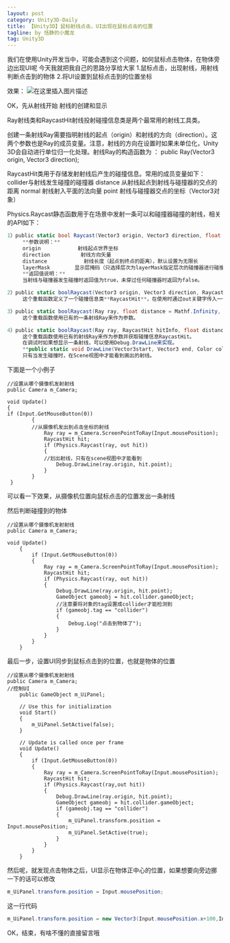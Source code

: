 ```yaml
---
layout: post
category: Unity3D-Daily
title: 【Unity3D】鼠标射线点击，UI出现在鼠标点击的位置
tagline: by 恬静的小魔龙
tag: Unity3D
---
```


我们在使用Unity开发当中，可能会遇到这个问题，如何鼠标点击物体，在物体旁边出现UI呢
今天我就把我自己的思路分享给大家
1.鼠标点击，出现射线，用射线判断点击到的物体
2.将UI设置到鼠标点击到的位置坐标

效果：
![在这里插入图片描述](https://img-blog.csdnimg.cn/20190520151058212.gif)

OK，先从射线开始
射线的创建和显示

Ray射线类和RaycastHit射线投射碰撞信息类是两个最常用的射线工具类。

创建一条射线Ray需要指明射线的起点（origin）和射线的方向（direction）。这两个参数也是Ray的成员变量。注意，射线的方向在设置时如果未单位化，Unity 3D会自动进行单位归一化处理。射线Ray的构造函数为 ：
public Ray(Vector3 origin, Vector3 direction);

RaycastHit类用于存储发射射线后产生的碰撞信息。常用的成员变量如下：collider与射线发生碰撞的碰撞器
distance 从射线起点到射线与碰撞器的交点的距离
normal 射线射入平面的法向量
point 射线与碰撞器交点的坐标（Vector3对象）

Physics.Raycast静态函数用于在场景中发射一条可以和碰撞器碰撞的射线，相关的API如下：

```csharp
1）public static bool Raycast(Vector3 origin, Vector3 direction, float distance=Mathf.Infinity, intlayerMask=DefaultRaycastLayers);**
     **参数说明：**
     origin            射线起点世界坐标
     direction          射线方向矢量
     distance            射线长度（起点到终点的距离），默认设置为无限长
     layerMask        显示层掩码（只选择层次为layerMask指定层次的碰撞器进行碰撞，其他层次的碰撞器忽略）
     **返回值说明：**
     当射线与碰撞器发生碰撞时返回值为true，未穿过任何碰撞器时返回为false。

2）public static boolRaycast(Vector3 origin, Vector3 direction, RaycastHit hitInfo, float distance =Mathf.Infinity, int layerMask = DefaultRaycastLayers);**
     这个重载函数定义了一个碰撞信息类**RaycastHit**，在使用时通过out关键字传入一个空的碰撞信息对象。当射线与碰撞器发生碰撞时，该对象将被赋值，可以获得碰撞信息包括transform、rigidbody、point 等。如果未发生碰撞，该对象为空。

3）public static boolRaycast(Ray ray, float distance = Mathf.Infinity, int layerMask =DefaultRaycastLayers);**
     这个重载函数使用已有的一条射线Ray来作为参数。

4）public static boolRaycast(Ray ray, RaycastHit hitInfo, float distance = Mathf.Infinity, intlayerMask = DefaultRaycastLayers);**
     这个重载函数使用已有的射线Ray来作为参数并获取碰撞信息RaycastHit。
     在调试时如果想显示一条射线，可以使用Debug.DrawLine来实现。
     **public static void DrawLine(Vector3start, Vector3 end, Color color);**
     只有当发生碰撞时，在Scene视图中才能看到画出的射线。

```
下面是一个小例子

```
//设置从哪个摄像机发射射线
public Camera m_Camera;

void Update()
{
if (Input.GetMouseButton(0))
        {
        //从摄像机发出到点击坐标的射线
            Ray ray = m_Camera.ScreenPointToRay(Input.mousePosition);
            RaycastHit hit;
            if (Physics.Raycast(ray, out hit))
            {
            //划出射线，只有在scene视图中才能看到
                Debug.DrawLine(ray.origin, hit.point);
            }
        }
 }
```
可以看一下效果，从摄像机位置向鼠标点击的位置发出一条射线

然后判断碰撞到的物体

```
//设置从哪个摄像机发射射线
public Camera m_Camera;

void Update()
    {
        if (Input.GetMouseButton(0))
        {
            Ray ray = m_Camera.ScreenPointToRay(Input.mousePosition);
            RaycastHit hit;
            if (Physics.Raycast(ray, out hit))
            {
                Debug.DrawLine(ray.origin, hit.point);
                GameObject gameobj = hit.collider.gameObject;
                //注意要将对象的tag设置成collider才能检测到
                if (gameobj.tag == "collider")
                {
                    Debug.Log("点击到物体了");
                }
            }
        }
    }
```
最后一步，设置UI同步到鼠标点击到的位置，也就是物体的位置

```
//设置从哪个摄像机发射射线
public Camera m_Camera;
//控制UI
    public GameObject m_UiPanel;

    // Use this for initialization
    void Start()
    {
        m_UiPanel.SetActive(false);
    }

    // Update is called once per frame
    void Update()
    {
        if (Input.GetMouseButton(0))
        {
            Ray ray = m_Camera.ScreenPointToRay(Input.mousePosition);
            RaycastHit hit;
            if (Physics.Raycast(ray,out hit))
            {
                Debug.DrawLine(ray.origin, hit.point);
                GameObject gameobj = hit.collider.gameObject;
                if (gameobj.tag == "collider")
                {
                    m_UiPanel.transform.position = Input.mousePosition;
                    m_UiPanel.SetActive(true);
                }
            }
        }
    }
```
然后呢，就发现点击物体之后，UI显示在物体正中心的位置，如果想要向旁边挪一下的话可以修改

```csharp
m_UiPanel.transform.position = Input.mousePosition;
```
这一行代码

```csharp
m_UiPanel.transform.position = new Vector3(Input.mousePosition.x+100,Input.mousePosition.y+100,Input.mousePosition.z);
```
OK，结束，有啥不懂的直接留言哦
